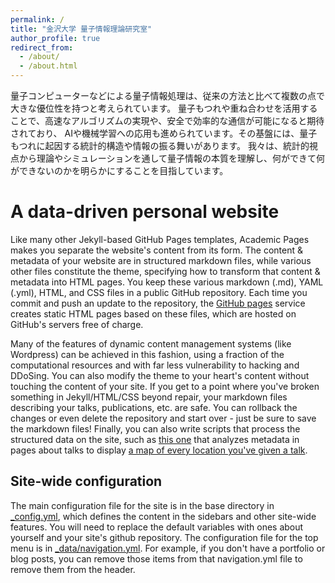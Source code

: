 ```yaml
---
permalink: /
title: "金沢大学 量子情報理論研究室"
author_profile: true
redirect_from: 
  - /about/
  - /about.html
---
```


量子コンピューターなどによる量子情報処理は、従来の方法と比べて複数の点で大きな優位性を持つと考えられています。
量子もつれや重ね合わせを活用することで、高速なアルゴリズムの実現や、安全で効率的な通信が可能になると期待されており、
AIや機械学習への応用も進められています。その基盤には、量子もつれに起因する統計的構造や情報の振る舞いがあります。
我々は、統計的視点から理論やシミュレーションを通して量子情報の本質を理解し、何ができて何ができないのかを明らかにすることを目指しています。

A data-driven personal website
======
Like many other Jekyll-based GitHub Pages templates, Academic Pages makes you separate the website's content from its form. The content & metadata of your website are in structured markdown files, while various other files constitute the theme, specifying how to transform that content & metadata into HTML pages. You keep these various markdown (.md), YAML (.yml), HTML, and CSS files in a public GitHub repository. Each time you commit and push an update to the repository, the [GitHub pages](https://pages.github.com/) service creates static HTML pages based on these files, which are hosted on GitHub's servers free of charge.

Many of the features of dynamic content management systems (like Wordpress) can be achieved in this fashion, using a fraction of the computational resources and with far less vulnerability to hacking and DDoSing. You can also modify the theme to your heart's content without touching the content of your site. If you get to a point where you've broken something in Jekyll/HTML/CSS beyond repair, your markdown files describing your talks, publications, etc. are safe. You can rollback the changes or even delete the repository and start over - just be sure to save the markdown files! Finally, you can also write scripts that process the structured data on the site, such as [this one](https://github.com/academicpages/academicpages.github.io/blob/master/talkmap.ipynb) that analyzes metadata in pages about talks to display [a map of every location you've given a talk](https://academicpages.github.io/talkmap.html).


Site-wide configuration
------
The main configuration file for the site is in the base directory in [_config.yml](https://github.com/academicpages/academicpages.github.io/blob/master/_config.yml), which defines the content in the sidebars and other site-wide features. You will need to replace the default variables with ones about yourself and your site's github repository. The configuration file for the top menu is in [_data/navigation.yml](https://github.com/academicpages/academicpages.github.io/blob/master/_data/navigation.yml). For example, if you don't have a portfolio or blog posts, you can remove those items from that navigation.yml file to remove them from the header. 

